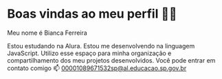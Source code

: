 # Boas vindas ao meu perfil 💙💙
Meu nome é Bianca Ferreira

Estou estudando na Alura.
Estou me desenvolvendo na linguagem JavaScript.
Utilizo esse espaço para minha organização e compartilhamento dos meu projetos desenvolvidos.
Você pode entrar em contato comigo 📫
00001089671532sp@al.educacao.sp.gov.br

